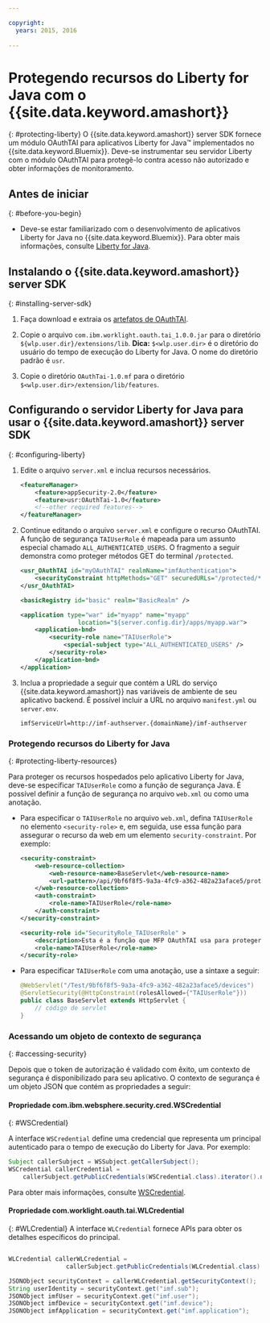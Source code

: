 ```yaml
---

copyright:
  years: 2015, 2016
  
---
```


# Protegendo recursos do Liberty for Java com o {{site.data.keyword.amashort}}
{: #protecting-liberty}
O {{site.data.keyword.amashort}} server SDK fornece um módulo OAuthTAI para aplicativos Liberty for Java&trade; implementados no {{site.data.keyword.Bluemix}}. Deve-se instrumentar seu servidor Liberty com o módulo OAuthTAI para protegê-lo contra acesso não autorizado e obter informações de monitoramento.

## Antes de iniciar
{: #before-you-begin}
* Deve-se estar familiarizado com o desenvolvimento de aplicativos Liberty for Java no {{site.data.keyword.Bluemix}}. Para obter mais informações, consulte [Liberty for Java](https://console.{DomainName}/docs/runtimes/liberty/index.html).

## Instalando o {{site.data.keyword.amashort}} server SDK
{: #installing-server-sdk}

1. Faça download e extraia os [artefatos de OAuthTAI](https://imf-tai.{DomainName}/public/TAI.zip).

1. Copie o arquivo `com.ibm.worklight.oauth.tai_1.0.0.jar` para o diretório `${wlp.user.dir}/extensions/lib`.
	**Dica:** `$<wlp.user.dir>` é o diretório do usuário do tempo de execução do Liberty for Java. O nome do diretório padrão é `usr`.

1. Copie o diretório `OAuthTai-1.0.mf` para o diretório `$<wlp.user.dir>/extension/lib/features`.


## Configurando o servidor Liberty for Java para usar o {{site.data.keyword.amashort}} server SDK
{: #configuring-liberty}

1. Edite o arquivo `server.xml` e inclua recursos necessários.

	```XML
	<featureManager>
		<feature>appSecurity-2.0</feature>
		<feature>usr:OAuthTai-1.0</feature>
		<!--other required features-->
	</featureManager>

	```
1. Continue editando o arquivo `server.xml` e configure o recurso OAuthTAI. A função de segurança `TAIUserRole` é mapeada para um assunto especial chamado `ALL_AUTHENTICATED_USERS`. O fragmento a seguir demonstra como proteger métodos GET do terminal `/protected`.

	```XML
	<usr_OAuthTAI id="myOAuthTAI" realmName="imfAuthentication">
		<securityConstraint httpMethods="GET" securedURLs="/protected/*"/>
	</usr_OAuthTAI>

	<basicRegistry id="basic" realm="BasicRealm" />

	<application type="war" id="myapp" name="myapp"
					location="${server.config.dir}/apps/myapp.war">
		<application-bnd>
			<security-role name="TAIUserRole">
				<special-subject type="ALL_AUTHENTICATED_USERS" />
			</security-role>
		</application-bnd>
	</application>
	```

1. Inclua a propriedade a seguir que contém a URL do serviço {{site.data.keyword.amashort}} nas variáveis de ambiente de seu aplicativo backend. É possível incluir a URL no arquivo `manifest.yml` ou `server.env`.

	```
	imfServiceUrl=http://imf-authserver.{domainName}/imf-authserver
	```

### Protegendo recursos do Liberty for Java
{: #protecting-liberty-resources}

Para proteger os recursos hospedados pelo aplicativo Liberty for Java, deve-se especificar `TAIUserRole` como a função de segurança Java. É possível definir a função de segurança no arquivo `web.xml` ou como uma anotação.

* Para especificar o `TAIUserRole` no arquivo `web.xml`, defina `TAIUserRole` no elemento `<security-role>` e, em seguida, use essa função para assegurar o recurso da web em um elemento `security-constraint`.
Por exemplo:

	```XML
	<security-constraint>
		<web-resource-collection>
			<web-resource-name>BaseServlet</web-resource-name>
			<url-pattern>/api/9bf6f8f5-9a3a-4fc9-a362-482a23aface5/protected</url-pattern>
		</web-resource-collection>
		<auth-constraint>
			<role-name>TAIUserRole</role-name>
		</auth-constraint>
	</security-constraint>

	<security-role id="SecurityRole_TAIUserRole" >
		<description>Esta é a função que MFP OAuthTAI usa para proteger o recurso e é necessária para ser mapeada para 'ALL_AUTHENTICATED_USERS' no Liberty</description>
		<role-name>TAIUserRole</role-name>
	</security-role>
	```

* Para especificar `TAIUserRole` com uma anotação, use a sintaxe a seguir:

	```Java
	@WebServlet("/Test/9bf6f8f5-9a3a-4fc9-a362-482a23aface5/devices")
	@ServletSecurity(@HttpConstraint(rolesAllowed={"TAIUserRole"}))
	public class BaseServlet extends HttpServlet {
	    // código de servlet
	}
	```

### Acessando um objeto de contexto de segurança
{: #accessing-security}

Depois que o token de autorização é validado com êxito, um contexto de segurança é disponibilizado para seu aplicativo. O contexto de segurança é um objeto JSON que contém as propriedades a seguir:

#### Propriedade com.ibm.websphere.security.cred.WSCredential
{: #WSCredential}

A interface `WSCredential` define uma credencial que representa um principal autenticado para o tempo de execução do Liberty for Java. Por exemplo:

```Java
Subject callerSubject = WSSubject.getCallerSubject();
WSCredential callerCredential =
    callerSubject.getPublicCredentials(WSCredential.class).iterator().next();
```
Para obter mais informações, consulte [WSCredential](http://www-01.ibm.com/support/knowledgecenter/api/content/nl/en-us/SSEQTP_7.0.0/com.ibm.websphere.javadoc.doc/web/apidocs/index.html?com/ibm/websphere/security/cred/WSCredential.html).

#### Propriedade com.worklight.oauth.tai.WLCredential
{: #WLCredential}
A interface `WLCredential` fornece APIs para obter os detalhes específicos do principal.

```Java

WLCredential callerWLCredential =
				callerSubject.getPublicCredentials(WLCredential.class).iterator().next();

JSONObject securityContext = callerWLCredential.getSecurityContext();
String userIdentity = securityContext.get("imf.sub");
JSONObject imfUser = securityContext.get("imf.user");
JSONObject imfDevice = securityContext.get("imf.device");
JSONObject imfApplication = securityContext.get("imf.application");

```
